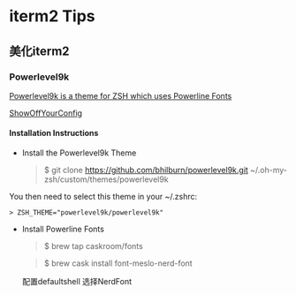 # iterm2 Tips

## 美化iterm2

### Powerlevel9k 
   [Powerlevel9k is a theme for ZSH which uses Powerline Fonts](https://github.com/bhilburn/powerlevel9k)

   [ShowOffYourConfig](https://github.com/bhilburn/powerlevel9k/wiki/Show-Off-Your-Config)

#### Installation Instructions

* Install the Powerlevel9k Theme

    > $ git clone https://github.com/bhilburn/powerlevel9k.git ~/.oh-my-zsh/custom/themes/powerlevel9k

You then need to select this theme in your ~/.zshrc:
    
    > ZSH_THEME="powerlevel9k/powerlevel9k"

* Install Powerline Fonts

    >$ brew tap caskroom/fonts
    
    >$ brew cask install font-meslo-nerd-font

    配置defaultshell 选择NerdFont